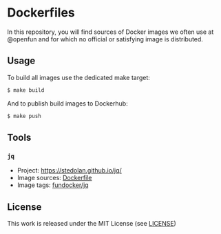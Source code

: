 # Dockerfiles

In this repository, you will find sources of Docker images we often use at
@openfun and for which no official or satisfying image is distributed.

## Usage

To build all images use the dedicated make target:

```bash
$ make build
```

And to publish build images to Dockerhub:

```bash
$ make push
```

## Tools

### `jq`

- Project: https://stedolan.github.io/jq/
- Image sources: [Dockerfile](./src/jq/Dockerfile)
- Image tags: [fundocker/jq](https://hub.docker.com/r/fundocker/jq/tags)

## License

This work is released under the MIT License (see [LICENSE](./LICENSE))
